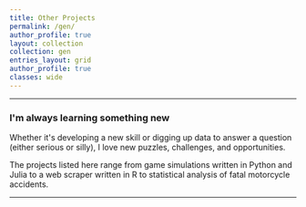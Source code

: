 ```yaml
---
title: Other Projects
permalink: /gen/
author_profile: true
layout: collection
collection: gen
entries_layout: grid
author_profile: true
classes: wide
---
```

*****
### I'm always learning something new
Whether it's developing a new skill or digging up data to answer a question (either serious or silly), I love new puzzles, challenges, and opportunities.

The projects listed here range from game simulations written in Python and Julia to a web scraper written in R to statistical analysis of fatal motorcycle accidents. 
******
